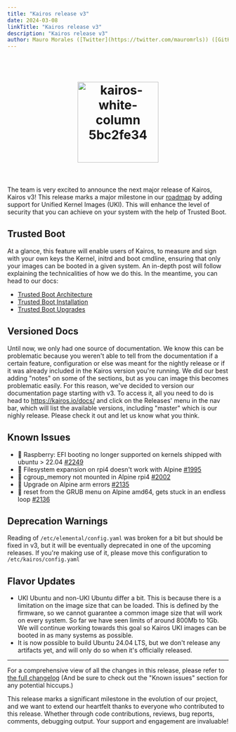 ```yaml
---
title: "Kairos release v3"
date: 2024-03-08
linkTitle: "Kairos release v3"
description: "Kairos release v3"
author: Mauro Morales ([Twitter](https://twitter.com/mauromrls)) ([GitHub](https://github.com/mauromorales))
---
```

<h1 align="center">
  <br>
     <img width="184" alt="kairos-white-column 5bc2fe34" src="https://user-images.githubusercontent.com/2420543/215073247-96988fd1-7fcf-4877-a28d-7c5802db43ab.png">
    <br>
<br>
</h1>

The team is very excited to announce the next major release of Kairos, Kairos v3! This release marks a major milestone in our [roadmap](https://github.com/orgs/kairos-io/projects/2/views/1) by adding support for Unified Kernel Images (UKI). This will enhance the level of security that you can achieve on your system with the help of Trusted Boot.

## Trusted Boot

At a glance, this feature will enable users of Kairos, to measure and sign with your own keys the Kernel, initrd and boot cmdline, ensuring that only your images can be booted in a given system. An in-depth post will follow explaining the technicalities of how we do this. In the meantime, you can head to our docs:

- [Trusted Boot Architecture](https://kairos.io/docs/architecture/trustedboot/)
- [Trusted Boot Installation](https://kairos.io/docs/installation/trustedboot/)
- [Trusted Boot Upgrades](https://kairos.io/docs/upgrade/trustedboot/)

## Versioned Docs

Until now, we only had one source of documentation. We know this can be problematic because you weren't able to tell from the documentation if a certain feature, configuration or else was meant for the nightly release or if it was already included in the Kairos version you're running. We did our best adding "notes" on some of the sections, but as you can image this becomes problematic easily. For this reason, we've decided to version our documentation page starting with v3. To access it, all you need to do is head to https://kairos.io/docs/ and click on the Releases' menu in the nav bar, which will list the available versions, including "master" which is our nighly release. Please check it out and let us know what you think.

## Known Issues

* 🐛 Raspberry: EFI booting no longer supported on kernels shipped with ubuntu > 22.04 [#2249](https://github.com/kairos-io/kairos/issues/2249)
* 🐛 Filesystem expansion on rpi4 doesn't work with Alpine [#1995](https://github.com/kairos-io/kairos/issues/1995)
* 🐛 cgroup_memory not mounted in Alpine rpi4 [#2002](https://github.com/kairos-io/kairos/issues/2002)
* 🐛 Upgrade on Alpine arm errors [#2135](https://github.com/kairos-io/kairos/issues/2135)
* 🐛 reset from the GRUB menu on Alpine amd64, gets stuck in an endless loop [#2136](https://github.com/kairos-io/kairos/issues/2136)

## Deprecation Warnings

Reading of `/etc/elemental/config.yaml` was broken for a bit but should be fixed in v3, but it will be eventually deprecated in one of the upcoming releases. If you're making use of it, please move this configuration to `/etc/kairos/config.yaml`


## Flavor Updates

* UKI Ubuntu and non-UKI Ubuntu differ a bit. This is because there is a limitation on the image size that can be loaded. This is defined by the firmware, so we cannot guarantee a common image size that will work on every system. So far we have seen limits of around 800Mb to 1Gb. We will continue working towards this goal so Kairos UKI images can be booted in as many systems as possible.
* It is now possible to build Ubuntu 24.04 LTS, but we don't release any artifacts yet, and will only do so when it's officially released.

---

For a comprehensive view of all the changes in this release, please refer to [the full changelog](https://github.com/kairos-io/kairos/releases/tag/v3.0.0) (And be sure to check out the "Known issues" section for any potential hiccups.)

This release marks a significant milestone in the evolution of our project, and we want to extend our heartfelt thanks to everyone who contributed to this release. Whether through code contributions, reviews, bug reports, comments, debugging output. Your support and engagement are invaluable!

